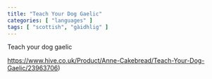 ```yaml
---
title: "Teach Your Dog Gaelic"
categories: [ "languages" ]
tags: [ "scottish", "gàidhlig" ]
---
```

Teach your dog gaelic

https://www.hive.co.uk/Product/Anne-Cakebread/Teach-Your-Dog-Gaelic/23963706)


